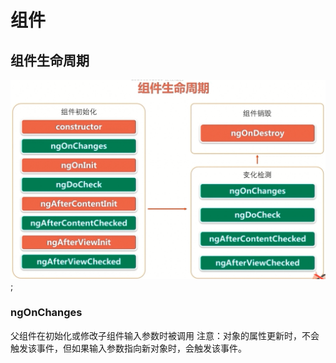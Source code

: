 #  组件

## 组件生命周期

![组件声明周期](./组件声明周期.png);





### ngOnChanges
父组件在初始化或修改子组件输入参数时被调用
注意：对象的属性更新时，不会触发该事件，但如果输入参数指向新对象时，会触发该事件。

